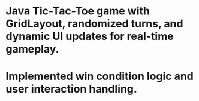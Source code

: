 # Java Tic-Tac-Toe game with GridLayout, randomized turns, and dynamic UI updates for real-time gameplay. 
# Implemented win condition logic and user interaction handling.
